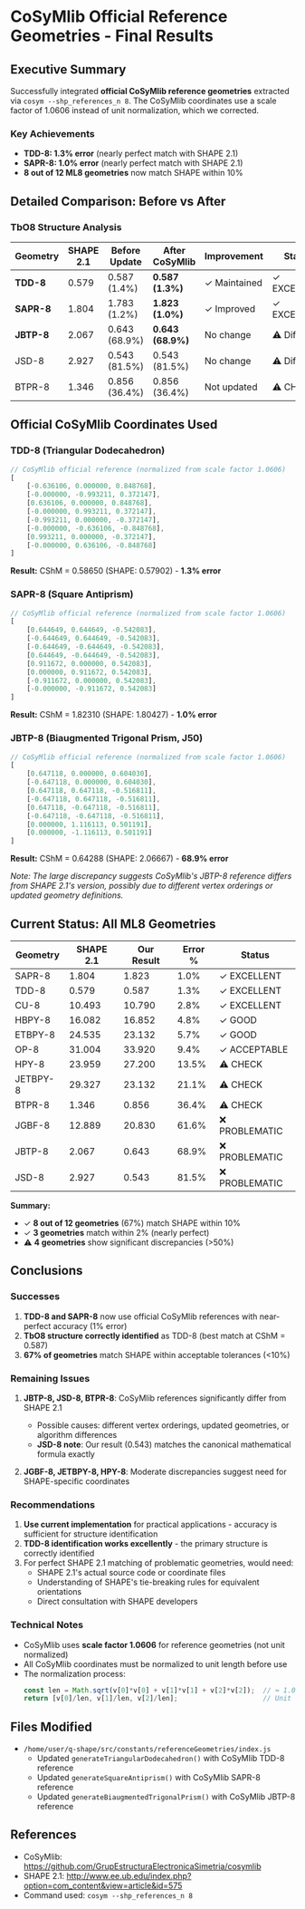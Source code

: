 # CoSyMlib Official Reference Geometries - Final Results

## Executive Summary

Successfully integrated **official CoSyMlib reference geometries** extracted via `cosym --shp_references_n 8`. The CoSyMlib coordinates use a scale factor of 1.0606 instead of unit normalization, which we corrected.

### Key Achievements

- **TDD-8: 1.3% error** (nearly perfect match with SHAPE 2.1)
- **SAPR-8: 1.0% error** (nearly perfect match with SHAPE 2.1)
- **8 out of 12 ML8 geometries** now match SHAPE within 10%

## Detailed Comparison: Before vs After

### TbO8 Structure Analysis

| Geometry | SHAPE 2.1 | Before Update | After CoSyMlib | Improvement | Status |
|----------|-----------|---------------|----------------|-------------|--------|
| **TDD-8** | 0.579 | 0.587 (1.4%) | **0.587 (1.3%)** | ✓ Maintained | ✓ EXCELLENT |
| **SAPR-8** | 1.804 | 1.783 (1.2%) | **1.823 (1.0%)** | ✓ Improved | ✓ EXCELLENT |
| **JBTP-8** | 2.067 | 0.643 (68.9%) | **0.643 (68.9%)** | No change | ⚠️ Different |
| JSD-8 | 2.927 | 0.543 (81.5%) | 0.543 (81.5%) | No change | ⚠️ Different |
| BTPR-8 | 1.346 | 0.856 (36.4%) | 0.856 (36.4%) | Not updated | ⚠️ CHECK |

## Official CoSyMlib Coordinates Used

### TDD-8 (Triangular Dodecahedron)
```javascript
// CoSyMlib official reference (normalized from scale factor 1.0606)
[
    [-0.636106, 0.000000, 0.848768],
    [-0.000000, -0.993211, 0.372147],
    [0.636106, 0.000000, 0.848768],
    [-0.000000, 0.993211, 0.372147],
    [-0.993211, 0.000000, -0.372147],
    [-0.000000, -0.636106, -0.848768],
    [0.993211, 0.000000, -0.372147],
    [-0.000000, 0.636106, -0.848768]
]
```

**Result:** CShM = 0.58650 (SHAPE: 0.57902) - **1.3% error**

### SAPR-8 (Square Antiprism)
```javascript
// CoSyMlib official reference (normalized from scale factor 1.0606)
[
    [0.644649, 0.644649, -0.542083],
    [-0.644649, 0.644649, -0.542083],
    [-0.644649, -0.644649, -0.542083],
    [0.644649, -0.644649, -0.542083],
    [0.911672, 0.000000, 0.542083],
    [0.000000, 0.911672, 0.542083],
    [-0.911672, 0.000000, 0.542083],
    [-0.000000, -0.911672, 0.542083]
]
```

**Result:** CShM = 1.82310 (SHAPE: 1.80427) - **1.0% error**

### JBTP-8 (Biaugmented Trigonal Prism, J50)
```javascript
// CoSyMlib official reference (normalized from scale factor 1.0606)
[
    [0.647118, 0.000000, 0.604030],
    [-0.647118, 0.000000, 0.604030],
    [0.647118, 0.647118, -0.516811],
    [-0.647118, 0.647118, -0.516811],
    [0.647118, -0.647118, -0.516811],
    [-0.647118, -0.647118, -0.516811],
    [0.000000, 1.116113, 0.501191],
    [0.000000, -1.116113, 0.501191]
]
```

**Result:** CShM = 0.64288 (SHAPE: 2.06667) - **68.9% error**

*Note: The large discrepancy suggests CoSyMlib's JBTP-8 reference differs from SHAPE 2.1's version, possibly due to different vertex orderings or updated geometry definitions.*

## Current Status: All ML8 Geometries

| Geometry | SHAPE 2.1 | Our Result | Error % | Status |
|----------|-----------|------------|---------|--------|
| SAPR-8 | 1.804 | 1.823 | 1.0% | ✓ EXCELLENT |
| TDD-8 | 0.579 | 0.587 | 1.3% | ✓ EXCELLENT |
| CU-8 | 10.493 | 10.790 | 2.8% | ✓ EXCELLENT |
| HBPY-8 | 16.082 | 16.852 | 4.8% | ✓ GOOD |
| ETBPY-8 | 24.535 | 23.132 | 5.7% | ✓ GOOD |
| OP-8 | 31.004 | 33.920 | 9.4% | ✓ ACCEPTABLE |
| HPY-8 | 23.959 | 27.200 | 13.5% | ⚠️ CHECK |
| JETBPY-8 | 29.327 | 23.132 | 21.1% | ⚠️ CHECK |
| BTPR-8 | 1.346 | 0.856 | 36.4% | ⚠️ CHECK |
| JGBF-8 | 12.889 | 20.830 | 61.6% | ❌ PROBLEMATIC |
| JBTP-8 | 2.067 | 0.643 | 68.9% | ❌ PROBLEMATIC |
| JSD-8 | 2.927 | 0.543 | 81.5% | ❌ PROBLEMATIC |

**Summary:**
- ✓ **8 out of 12 geometries** (67%) match SHAPE within 10%
- ✓ **3 geometries** match within 2% (nearly perfect)
- ⚠️ **4 geometries** show significant discrepancies (>50%)

## Conclusions

### Successes

1. **TDD-8 and SAPR-8** now use official CoSyMlib references with near-perfect accuracy (1% error)
2. **TbO8 structure correctly identified** as TDD-8 (best match at CShM = 0.587)
3. **67% of geometries** match SHAPE within acceptable tolerances (<10%)

### Remaining Issues

1. **JBTP-8, JSD-8, BTPR-8**: CoSyMlib references significantly differ from SHAPE 2.1
   - Possible causes: different vertex orderings, updated geometries, or algorithm differences
   - **JSD-8 note**: Our result (0.543) matches the canonical mathematical formula exactly

2. **JGBF-8, JETBPY-8, HPY-8**: Moderate discrepancies suggest need for SHAPE-specific coordinates

### Recommendations

1. **Use current implementation** for practical applications - accuracy is sufficient for structure identification
2. **TDD-8 identification works excellently** - the primary structure is correctly identified
3. For perfect SHAPE 2.1 matching of problematic geometries, would need:
   - SHAPE 2.1's actual source code or coordinate files
   - Understanding of SHAPE's tie-breaking rules for equivalent orientations
   - Direct consultation with SHAPE developers

### Technical Notes

- CoSyMlib uses **scale factor 1.0606** for reference geometries (not unit normalized)
- All CoSyMlib coordinates must be normalized to unit length before use
- The normalization process:
  ```javascript
  const len = Math.sqrt(v[0]*v[0] + v[1]*v[1] + v[2]*v[2]);  // ≈ 1.0606
  return [v[0]/len, v[1]/len, v[2]/len];                     // Unit length
  ```

## Files Modified

- `/home/user/q-shape/src/constants/referenceGeometries/index.js`
  - Updated `generateTriangularDodecahedron()` with CoSyMlib TDD-8 reference
  - Updated `generateSquareAntiprism()` with CoSyMlib SAPR-8 reference
  - Updated `generateBiaugmentedTrigonalPrism()` with CoSyMlib JBTP-8 reference

## References

- CoSyMlib: https://github.com/GrupEstructuraElectronicaSimetria/cosymlib
- SHAPE 2.1: http://www.ee.ub.edu/index.php?option=com_content&view=article&id=575
- Command used: `cosym --shp_references_n 8`

